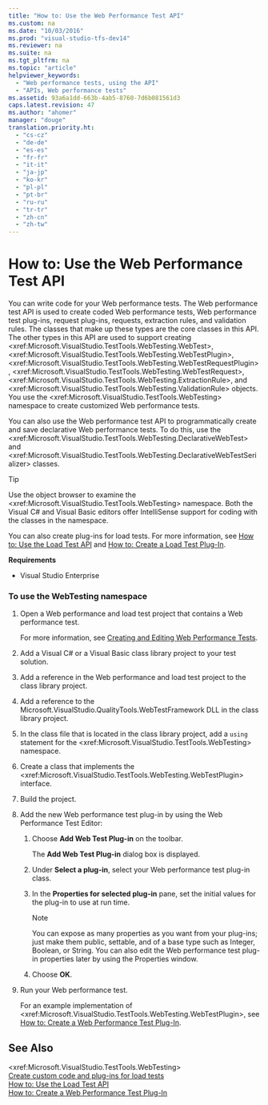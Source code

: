 ```yaml
---
title: "How to: Use the Web Performance Test API"
ms.custom: na
ms.date: "10/03/2016"
ms.prod: "visual-studio-tfs-dev14"
ms.reviewer: na
ms.suite: na
ms.tgt_pltfrm: na
ms.topic: "article"
helpviewer_keywords: 
  - "Web performance tests, using the API"
  - "APIs, Web performance tests"
ms.assetid: 93a6a1dd-663b-4ab5-8760-7d6b081561d3
caps.latest.revision: 47
ms.author: "ahomer"
manager: "douge"
translation.priority.ht: 
  - "cs-cz"
  - "de-de"
  - "es-es"
  - "fr-fr"
  - "it-it"
  - "ja-jp"
  - "ko-kr"
  - "pl-pl"
  - "pt-br"
  - "ru-ru"
  - "tr-tr"
  - "zh-cn"
  - "zh-tw"
---
```

# How to: Use the Web Performance Test API
You can write code for your Web performance tests. The Web performance test API is used to create coded Web performance tests, Web performance test plug-ins, request plug-ins, requests, extraction rules, and validation rules. The classes that make up these types are the core classes in this API. The other types in this API are used to support creating \<xref:Microsoft.VisualStudio.TestTools.WebTesting.WebTest>, \<xref:Microsoft.VisualStudio.TestTools.WebTesting.WebTestPlugin>, \<xref:Microsoft.VisualStudio.TestTools.WebTesting.WebTestRequestPlugin>, \<xref:Microsoft.VisualStudio.TestTools.WebTesting.WebTestRequest>, \<xref:Microsoft.VisualStudio.TestTools.WebTesting.ExtractionRule>, and \<xref:Microsoft.VisualStudio.TestTools.WebTesting.ValidationRule> objects. You use the \<xref:Microsoft.VisualStudio.TestTools.WebTesting> namespace to create customized Web performance tests.  
  
 You can also use the Web performance test API to programmatically create and save declarative Web performance tests. To do this, use the \<xref:Microsoft.VisualStudio.TestTools.WebTesting.DeclarativeWebTest> and \<xref:Microsoft.VisualStudio.TestTools.WebTesting.DeclarativeWebTestSerializer> classes.  
  
> [!TIP]
>  Use the object browser to examine the \<xref:Microsoft.VisualStudio.TestTools.WebTesting> namespace. Both the Visual C# and Visual Basic editors offer IntelliSense support for coding with the classes in the namespace.  
  
 You can also create plug-ins for load tests. For more information, see [How to: Use the Load Test API](../test/how-to--use-the-load-test-api.md) and [How to: Create a Load Test Plug-In](../test/how-to--create-a-load-test-plug-in.md).  
  
 **Requirements**  
  
-   Visual Studio Enterprise  
  
### To use the WebTesting namespace  
  
1.  Open a Web performance and load test project that contains a Web performance test.  
  
     For more information, see [Creating and Editing Web Performance Tests](assetId:///8bf5f2a7-c693-47d6-9282-5946480151dc).  
  
2.  Add a Visual C# or a Visual Basic class library project to your test solution.  
  
3.  Add a reference in the Web performance and load test project to the class library project.  
  
4.  Add a reference to the Microsoft.VisualStudio.QualityTools.WebTestFramework DLL in the class library project.  
  
5.  In the class file that is located in the class library project, add a `using` statement for the \<xref:Microsoft.VisualStudio.TestTools.WebTesting> namespace.  
  
6.  Create a class that implements the \<xref:Microsoft.VisualStudio.TestTools.WebTesting.WebTestPlugin> interface.  
  
7.  Build the project.  
  
8.  Add the new Web performance test plug-in by using the Web Performance Test Editor:  
  
    1.  Choose **Add Web Test Plug-in** on the toolbar.  
  
         The **Add Web Test Plug-in** dialog box is displayed.  
  
    2.  Under **Select a plug-in**, select your Web performance test plug-in class.  
  
    3.  In the **Properties for selected plug-in** pane, set the initial values for the plug-in to use at run time.  
  
        > [!NOTE]
        >  You can expose as many properties as you want from your plug-ins; just make them public, settable, and of a base type such as Integer, Boolean, or String. You can also edit the Web performance test plug-in properties later by using the Properties window.  
  
    4.  Choose **OK**.  
  
9. Run your Web performance test.  
  
     For an example implementation of \<xref:Microsoft.VisualStudio.TestTools.WebTesting.WebTestPlugin>, see [How to: Create a Web Performance Test Plug-In](../test/how-to--create-a-web-performance-test-plug-in.md).  
  
## See Also  
 \<xref:Microsoft.VisualStudio.TestTools.WebTesting>   
 [Create custom code and plug-ins for load tests](../test/create-custom-code-and-plug-ins-for-load-tests.md)   
 [How to: Use the Load Test API](../test/how-to--use-the-load-test-api.md)   
 [How to: Create a Web Performance Test Plug-In](../test/how-to--create-a-web-performance-test-plug-in.md)